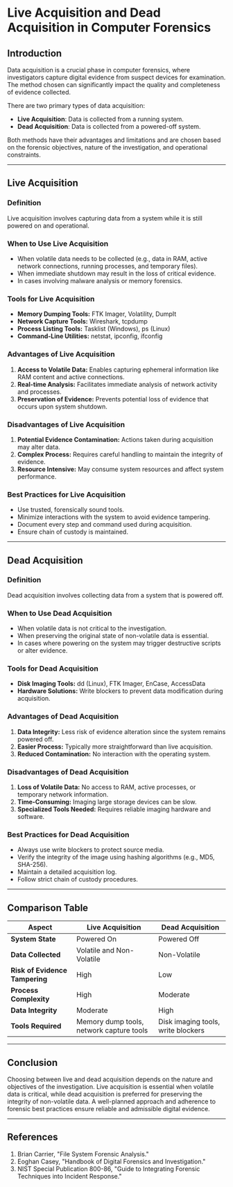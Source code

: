 
# Live Acquisition and Dead Acquisition in Computer Forensics

## Introduction
Data acquisition is a crucial phase in computer forensics, where investigators capture digital evidence from suspect devices for examination. The method chosen can significantly impact the quality and completeness of evidence collected.

There are two primary types of data acquisition:
- **Live Acquisition**: Data is collected from a running system.
- **Dead Acquisition**: Data is collected from a powered-off system.

Both methods have their advantages and limitations and are chosen based on the forensic objectives, nature of the investigation, and operational constraints.

---

## Live Acquisition

### Definition
Live acquisition involves capturing data from a system while it is still powered on and operational.

### When to Use Live Acquisition
- When volatile data needs to be collected (e.g., data in RAM, active network connections, running processes, and temporary files).
- When immediate shutdown may result in the loss of critical evidence.
- In cases involving malware analysis or memory forensics.

### Tools for Live Acquisition
- **Memory Dumping Tools:** FTK Imager, Volatility, DumpIt
- **Network Capture Tools:** Wireshark, tcpdump
- **Process Listing Tools:** Tasklist (Windows), ps (Linux)
- **Command-Line Utilities:** netstat, ipconfig, ifconfig

### Advantages of Live Acquisition
1. **Access to Volatile Data:** Enables capturing ephemeral information like RAM content and active connections.
2. **Real-time Analysis:** Facilitates immediate analysis of network activity and processes.
3. **Preservation of Evidence:** Prevents potential loss of evidence that occurs upon system shutdown.

### Disadvantages of Live Acquisition
1. **Potential Evidence Contamination:** Actions taken during acquisition may alter data.
2. **Complex Process:** Requires careful handling to maintain the integrity of evidence.
3. **Resource Intensive:** May consume system resources and affect system performance.

### Best Practices for Live Acquisition
- Use trusted, forensically sound tools.
- Minimize interactions with the system to avoid evidence tampering.
- Document every step and command used during acquisition.
- Ensure chain of custody is maintained.

---

## Dead Acquisition

### Definition
Dead acquisition involves collecting data from a system that is powered off.

### When to Use Dead Acquisition
- When volatile data is not critical to the investigation.
- When preserving the original state of non-volatile data is essential.
- In cases where powering on the system may trigger destructive scripts or alter evidence.

### Tools for Dead Acquisition
- **Disk Imaging Tools:** dd (Linux), FTK Imager, EnCase, AccessData
- **Hardware Solutions:** Write blockers to prevent data modification during acquisition.

### Advantages of Dead Acquisition
1. **Data Integrity:** Less risk of evidence alteration since the system remains powered off.
2. **Easier Process:** Typically more straightforward than live acquisition.
3. **Reduced Contamination:** No interaction with the operating system.

### Disadvantages of Dead Acquisition
1. **Loss of Volatile Data:** No access to RAM, active processes, or temporary network information.
2. **Time-Consuming:** Imaging large storage devices can be slow.
3. **Specialized Tools Needed:** Requires reliable imaging hardware and software.

### Best Practices for Dead Acquisition
- Always use write blockers to protect source media.
- Verify the integrity of the image using hashing algorithms (e.g., MD5, SHA-256).
- Maintain a detailed acquisition log.
- Follow strict chain of custody procedures.

---

## Comparison Table
| **Aspect** | **Live Acquisition** | **Dead Acquisition** |
|------------|------------------------|------------------------|
| **System State** | Powered On | Powered Off |
| **Data Collected** | Volatile and Non-Volatile | Non-Volatile |
| **Risk of Evidence Tampering** | High | Low |
| **Process Complexity** | High | Moderate |
| **Data Integrity** | Moderate | High |
| **Tools Required** | Memory dump tools, network capture tools | Disk imaging tools, write blockers |

---

## Conclusion
Choosing between live and dead acquisition depends on the nature and objectives of the investigation. Live acquisition is essential when volatile data is critical, while dead acquisition is preferred for preserving the integrity of non-volatile data. A well-planned approach and adherence to forensic best practices ensure reliable and admissible digital evidence.

---

## References
1. Brian Carrier, "File System Forensic Analysis."
2. Eoghan Casey, "Handbook of Digital Forensics and Investigation."
3. NIST Special Publication 800-86, "Guide to Integrating Forensic Techniques into Incident Response."

